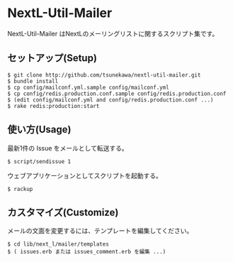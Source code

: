 NextL-Util-Mailer
=================

NextL-Util-Mailer はNextLのメーリングリストに関するスクリプト集です。

セットアップ(Setup)
-------------------

    $ git clone http://github.com/tsunekawa/nextl-util-mailer.git
    $ bundle install
    $ cp config/mailconf.yml.sample config/mailconf.yml
    $ cp config/redis.production.conf.sample config/redis.production.conf
    $ (edit config/mailconf.yml and config/redis.production.conf ...)
    $ rake redis:production:start

使い方(Usage)
-------------

最新1件の Issue をメールとして転送する。

    $ script/sendissue 1

ウェブアプリケーションとしてスクリプトを起動する。

    $ rackup

カスタマイズ(Customize)
-----------------------

メールの文面を変更するには、テンプレートを編集してください。

    $ cd lib/next_l/mailer/templates
    $ ( issues.erb または issues_comment.erb を編集 ...)

